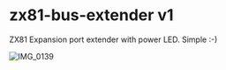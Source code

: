 # zx81-bus-extender v1
ZX81 Expansion port extender with power LED. Simple :-)

![IMG_0139](https://github.com/thomasheckmann/zx81-bus-extender/assets/14136378/5ba15ed7-e737-44b0-b04e-23eaf97c9603)
